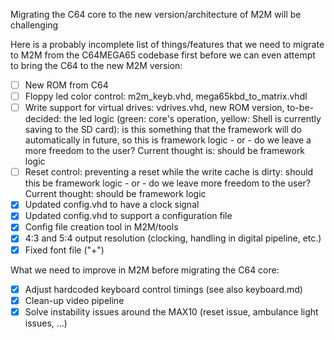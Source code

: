 Migrating the C64 core to the new version/architecture of M2M will be challenging

Here is a probably incomplete list of things/features that we need to migrate to M2M from the C64MEGA65 codebase first
before we can even attempt to bring the C64 to the new M2M version:

- [ ] New ROM from C64
- [ ] Floppy led color control: m2m_keyb.vhd, mega65kbd_to_matrix.vhdl
- [ ] Write support for virtual drives: vdrives.vhd, new ROM version, to-be-decided: the led logic (green: core's operation, yellow: Shell is currently saving to the SD card): is this something that the framework will do automatically in future, so this is framework logic - or - do we leave a more freedom to the user? Current thought is: should be framework logic
- [ ] Reset control: preventing a reset while the write cache is dirty: should this be framework logic - or - do we leave more freedom to the user? Current thought: should be framework logic
- [x] Updated config.vhd to have a clock signal
- [x] Updated config.vhd to support a configuration file
- [x] Config file creation tool in M2M/tools
- [x] 4:3 and 5:4 output resolution (clocking, handling in digital pipeline, etc.)
- [x] Fixed font file ("+")

What we need to improve in M2M before migrating the C64 core:

- [x] Adjust hardcoded keyboard control timings (see also keyboard.md)
- [x] Clean-up video pipeline
- [x] Solve instability issues around the MAX10 (reset issue, ambulance light issues, ...)
